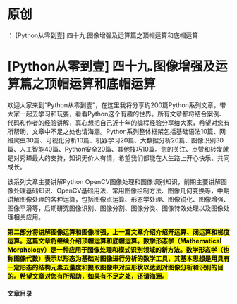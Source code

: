 # 原创
：  [Python从零到壹] 四十九.图像增强及运算篇之顶帽运算和底帽运算

# [Python从零到壹] 四十九.图像增强及运算篇之顶帽运算和底帽运算

欢迎大家来到“Python从零到壹”，在这里我将分享约200篇Python系列文章，带大家一起去学习和玩耍，看看Python这个有趣的世界。所有文章都将结合案例、代码和作者的经验讲解，真心想把自己近十年的编程经验分享给大家，希望对您有所帮助，文章中不足之处也请海涵。Python系列整体框架包括基础语法10篇、网络爬虫30篇、可视化分析10篇、机器学习20篇、大数据分析20篇、图像识别30篇、人工智能40篇、Python安全20篇、其他技巧10篇。您的关注、点赞和转发就是对秀璋最大的支持，知识无价人有情，希望我们都能在人生路上开心快乐、共同成长。

该系列文章主要讲解Python OpenCV图像处理和图像识别知识，前期主要讲解图像处理基础知识、OpenCV基础用法、常用图像绘制方法、图像几何变换等，中期讲解图像处理的各种运算，包括图像点运算、形态学处理、图像锐化、图像增强、图像平滑等，后期研究图像识别、图像分割、图像分类、图像特效处理以及图像处理相关应用。

<mark>**第二部分将讲解图像运算和图像增强，上一篇文章介绍介绍开运算、闭运算和梯度运算。这篇文章将继续介绍顶帽运算和底帽运算。数学形态学（Mathematical Morphology）是一种应用于图像处理和模式识别领域的新方法。数学形态学（也称图像代数）表示以形态为基础对图像进行分析的数学工具，其基本思想是用具有一定形态的结构元素去量度和提取图像中对应形状以达到对图像分析和识别的目的。希望文章对您有所帮助，如果有不足之处，还请海涵。**</mark>

#### 文章目录
